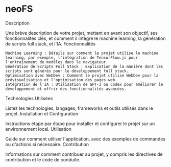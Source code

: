# neoFS
Description

Une brève description de votre projet, mettant en avant son objectif, ses fonctionnalités clés, et comment il intègre le machine learning, la génération de scripts full stack, et l'IA.
Fonctionnalités

    Machine Learning : Détails sur comment le projet utilise le machine learning, par exemple, l'intégration de TensorFlow.js pour l'entraînement de modèles dans le navigateur.
    Génération de Scripts Full Stack : Explication de la manière dont les scripts sont générés pour le développement full stack.
    Optimisation avec WebDev : Comment le projet utilise WebDev pour la prévisualisation et l'optimisation des pages web.
    Intégration de l'IA : Utilisation de GPT-3 ou Codex pour améliorer le développement et offrir des fonctionnalités avancées.

Technologies Utilisées

Listez les technologies, langages, frameworks et outils utilisés dans le projet.
Installation et Configuration

Instructions étape par étape pour installer et configurer le projet sur un environnement local.
Utilisation

Guide sur comment utiliser l'application, avec des exemples de commandes ou d'actions si nécessaire.
Contribution

Informations sur comment contribuer au projet, y compris les directives de contribution et le code de conduite.